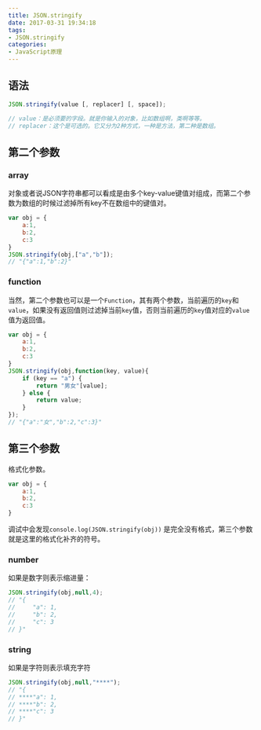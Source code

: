 ```yaml
---
title: JSON.stringify
date: 2017-03-31 19:34:18
tags: 
- JSON.stringify
categories: 
- JavaScript原理
---
```


## 语法

```javascript 
JSON.stringify(value [, replacer] [, space]);

// value：是必须要的字段。就是你输入的对象，比如数组啊，类啊等等。 
// replacer：这个是可选的。它又分为2种方式，一种是方法，第二种是数组。 
```

<!-- more -->

## 第二个参数

### array

对象或者说JSON字符串都可以看成是由多个key-value键值对组成，而第二个参数为数组的时候过滤掉所有key不在数组中的键值对。

```javascript
var obj = {
	a:1,
	b:2,
	c:3
}
JSON.stringify(obj,["a","b"]);
// "{"a":1,"b":2}"
```

### function

当然，第二个参数也可以是一个`Function`，其有两个参数，当前遍历的`key`和`value`，如果没有返回值则过滤掉当前`key`值，否则当前遍历的`key`值对应的`value`值为返回值。

```javascript
var obj = {
	a:1,
	b:2,
	c:3
}
JSON.stringify(obj,function(key, value){
	if (key == "a") {
		return "男女"[value];
	} else {
		return value;
	}
});
// "{"a":"女","b":2,"c":3}"
```

## 第三个参数

格式化参数。

```javascript
var obj = {
	a:1,
	b:2,
	c:3
}
```

调试中会发现`console.log(JSON.stringify(obj))` 是完全没有格式，第三个参数就是这里的格式化补齐的符号。

### number
如果是数字则表示缩进量：

```javascript
JSON.stringify(obj,null,4);
// "{
//     "a": 1,
//     "b": 2,
//     "c": 3
// }"
```

### string
如果是字符则表示填充字符

```javascript
JSON.stringify(obj,null,"****");
// "{
// ****"a": 1,
// ****"b": 2,
// ****"c": 3
// }"
```